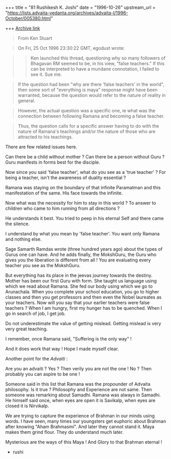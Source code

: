 +++
title = "81 Rushikesh K. Joshi"
date = "1996-10-26"
upstream_url = "https://lists.advaita-vedanta.org/archives/advaita-l/1996-October/005380.html"

+++
[Archive link](https://lists.advaita-vedanta.org/archives/advaita-l/1996-October/005380.html)

>From Ken Stuart <kstuart at mail.telis.org>

>On Fri, 25 Oct 1996 23:30:22 GMT, egodust <egodust at digital.net> wrote:

>>Ken launched this thread, questioning why so many followers of Bhagavan RM
>>seemed to be, in his view, "false teachers."  If this can be interpreted to
>>have a mundane connotation, I failed to see it.  Sue me.

>If the question had been "why are there 'false teachers' in the
>world", then some sort of "everything is maya" response might have
>been warranted, because the question would refer to the nature of
>reality in general.

>However, the actual question was a specific one, ie what was the
>connection between following Ramana and becoming a false teacher.

>Thus, the question calls for a specific answer having to do with the
>nature of Ramana's teachings and/or the nature of those who are
>attracted to his teachings.

There are few related issues here.

Can there be a child without mother ?
Can there be a person without Guru ?
Guru manifests in forms best for the disciple.

Now since you said 'false teacher', what do you see as a 'true teacher' ?
For being a teacher, isn't the awareness of duality essential ?

Ramana was staying on the boundary of that infinite Paramatman
and this manifestation of the same. His face towards the
infinite.

Now what was the necessity for him to stay in this world ? To answer
to children who came to him running from all directions ?

He understands it best. You tried to peep in his
eternal Self and there came the silence.

I understand by what you mean by 'false teacher'.
You want only Ramana and nothing else.

Sage Samarth Ramdas wrote (three hundred years ago) about the types of
Gurus one can have. And he adds finally, the MokshGuru, the Guru
who gives you the liberation is different from all !
You are evaluating every teacher you see as the MokshGuru.

But everything has its place in the jeevas journey towards the destiny.
Mother has been our first Guru with form. She taught us language using
which we read about Ramana. She fed our body using which we go to
Arunachala. When you complete your school education, you go to higher classes
and then you get professors and then even the Nobel laureates as your
teachers. Now will you say that your earlier teachers were false teachers ?
When I am hungry, first my hunger has to be quenched. When I go in search
of job, I get job.

Do not underestimate the value of getting mislead.
Getting mislead is very very great teaching.

I remember, once Ramana said, "Suffering is the only way" !

And it does work that way ! Hope I made myself clear.



Another point for the *Advaiti* :

Are you an advaiti ? Yes ? Then verily you are not the one !
                   No ? Then probably you can aspire to be one !

Someone said in this list that Ramana was the propounder of Advaita philosophy.
Is it true ? Philosophy and Experience are not same.
Then someone was remarking about Samadhi.
Ramana was always in Samadhi. He himself said once, when
eyes are open it is Savikalp, when eyes are closed it is Nirvikalp.

We are trying to capture the experience of Brahman in our minds
using words. I have seen, many times our youngsters get euphoric about
Brahman after knowing "Aham Brahmasmi". And later they cannot stand it.
Maya makes them grind flour. They do understand much later.

Mysterious are the ways of this Maya !
And Glory to that Brahman eternal !

- rushi

